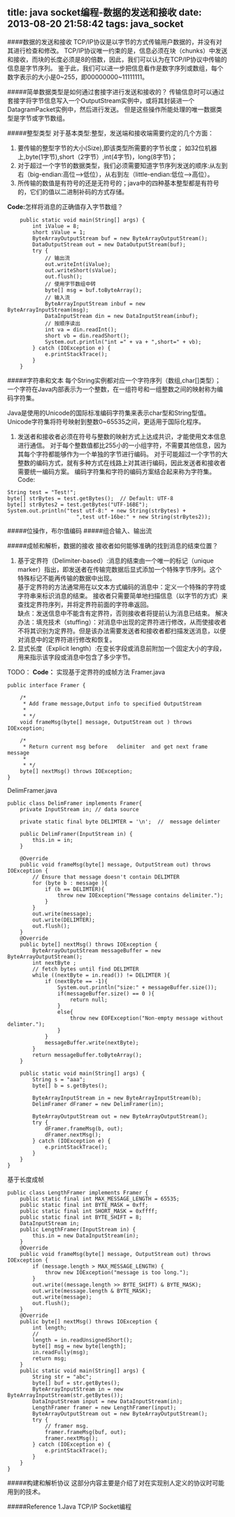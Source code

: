 title: java socket编程-数据的发送和接收
date: 2013-08-20 21:58:42
tags: java_socket
---
####数据的发送和接收
TCP/IP协议是以字节的方式传输用户数据的，并没有对其进行检查和修改。 
TCP/IP协议唯一约束的是，信息必须在块（chunks）中发送和接收，而块的长度必须是8的倍数，因此，我们可以认为在TCP/IP协议中传输的信息是字节序列。 
鉴于此，我们可以进一步把信息看作是数字序列或数组，每个数字表示的大小是0~255，即00000000~11111111。 
<!--more-->
#####简单数据类型是如何通过套接字进行发送和接收的？ 
传输信息时可以通过套接字将字节信息写入一个OutputStream实例中，或将其封装进一个DatagramPacket实例中，然后进行发送。 
但是这些操作所能处理的唯一数据类型是字节或字节数组。 

#####整型类型 
对于基本类型:整型，发送端和接收端需要约定的几个方面： 
1. 要传输的整型字节的大小(Size),即该类型所需要的字节长度； 
   如32位机器上,byte(1字节),short（2字节）,int(4字节)，long(8字节)； 
2. 对于超过一个字节的数据类型，我们必须需要知道字节序列发送的顺序:从左到右（big-endian:高位-->低位），从右到左（little-endian:低位-->高位）。 
3. 所传输的数值是有符号的还是无符号的；java中的四种基本整型都是有符号的，它们的值以二进制补码的方式存储。 

<strong>Code:</strong>怎样将消息的正确值存入字节数组？
```
    public static void main(String[] args) {
        int iValue = 8;
        short sValue = 1;
        ByteArrayOutputStream buf = new ByteArrayOutputStream();
        DataOutputStream out = new DataOutputStream(buf);
        try {
            // 输出流
            out.writeInt(iValue);
            out.writeShort(sValue);
            out.flush();
            // 使用字节数组中转
            byte[] msg = buf.toByteArray();
            // 输入流
            ByteArrayInputStream inbuf = new ByteArrayInputStream(msg);
            DataInputStream din = new DataInputStream(inbuf);
            // 按顺序读出
            int va = din.readInt();
            short vb = din.readShort();
            System.out.println("int =" + va + ",short=" + vb);
        } catch (IOException e) {
            e.printStackTrace();
        }
    }
```
#####字符串和文本 
每个String实例都对应一个字符序列（数组,char[]类型）；
一个字符在Java内部表示为一个整数，在一组符号和一组整数之间的映射称为编码字符集。 

Java是使用的Unicode的国际标准编码字符集来表示char型和String型值。Unicode字符集将符号映射到整数0~65535之间，更适用于国际化程序。 

1. 发送者和接收者必须在符号与整数的映射方式上达成共识，才能使用文本信息进行通信。 
   对于每个整数值都比255小的一小组字符，不需要其他信息，因为其每个字符都能够作为一个单独的字节进行编码。 
   对于可能超过一个字节的大整数的编码方式，就有多种方式在线路上对其进行编码，因此发送者和接收者需要统一编码方案。 
   编码字符集和字符的编码方案结合起来称为字符集。 
Code:
```
String test = "Test!";
byte[] strBytes = test.getBytes();  // Default: UTF-8        
byte[] strBytes2 = test.getBytes("UTF-16BE");    
System.out.println("test utf-8:" + new String(strBytes) + 
                      ",test utf-16be:" + new String(strBytes2));
``` 
#####位操作，布尔值编码 
#####组合输入、输出流 

#####成帧和解析，数据的接收 
接收者如何能够准确的找到消息的结束位置？ 
1. 基于定界符（Delimiter-based）:消息的结束由一个唯一的标记（unique marker）指出，即发送者在传输完数据后显式添加一个特殊字节序列。这个特殊标记不能再传输的数据中出现。  
   基于定界符的方法通常用在以文本方式编码的消息中：定义一个特殊的字符或字符串来标识消息的结束。
   接收者只需要简单地扫描信息（以字节的方式）来查找定界符序列，并将定界符前面的字符串返回。  
   缺点：发送信息中不能含有定界符，否则接收者将提前认为消息已结束。
   解决办法：填充技术（stuffing）：对消息中出现的定界符进行修改，从而使接收者不将其识别为定界符。但是该办法需要发送者和接收者都扫描发送消息，以便对消息中的定界符进行修改和恢复。 
2. 显式长度（Explicit length）:在变长字段或消息前附加一个固定大小的字段，用来指示该字段或消息中包含了多少字节。 

TODO：
<strong>Code：</strong> 实现基于定界符的成帧方法 
Framer.java
```
public interface Framer {
    
    /*
     * Add frame message,Output info to specified OutputStream
     * 
     * */
    void frameMsg(byte[] message, OutputStream out ) throws IOException; 
    
    /*
     * Return current msg before   delimiter  and get next frame message
     * 
     * */
    byte[] nextMsg() throws IOException;
}
```
DelimFramer.java
```
public class DelimFramer implements Framer{
    private InputStream in; // data source
    
    private static final byte DELIMTER = '\n';  //  message delimter
    
    public DelimFramer(InputStream in) {
        this.in = in;
    }
    
    @Override
    public void frameMsg(byte[] message, OutputStream out) throws IOException {
        // Ensure that message doesn't contain DELIMTER
        for (byte b : message ){
            if (b == DELIMTER){
                throw new IOException("Message contains delimiter.");
            }
        }
        out.write(message);
        out.write(DELIMTER);
        out.flush();
    }
    @Override
    public byte[] nextMsg() throws IOException {
        ByteArrayOutputStream messageBuffer = new ByteArrayOutputStream();
        int nextByte ; 
        // fetch bytes until find DELIMTER
        while ((nextByte = in.read()) != DELIMTER ){
            if (nextByte == -1){
                System.out.println("size:" + messageBuffer.size());
                if(messageBuffer.size() == 0 ){
                    return null;
                }
                else{
                    throw new EOFException("Non-empty message without delimter.");
                }
            }
            messageBuffer.write(nextByte);
        }
        return messageBuffer.toByteArray();
    }
    
    public static void main(String[] args) {
        String s = "aaa";
        byte[] b = s.getBytes();
        
        ByteArrayInputStream in = new ByteArrayInputStream(b);
        DelimFramer dFramer = new DelimFramer(in);
        
        ByteArrayOutputStream out = new ByteArrayOutputStream();
        try {
            dFramer.frameMsg(b, out);
            dFramer.nextMsg();
        } catch (IOException e) {
            e.printStackTrace();
        }
    }
}
```
基于长度成帧
```
public class LengthFramer implements Framer {
    public static final int MAX_MESSAGE_LENGTH = 65535;
    public static final int BYTE_MASK = 0xff;
    public static final int SHORT_MASK = 0xffff;
    public static final int BYTE_SHIFT = 8;
    DataInputStream in;
    public LengthFramer(InputStream in) {
        this.in = new DataInputStream(in);
    }
    @Override
    public void frameMsg(byte[] message, OutputStream out) throws IOException {
        if (message.length > MAX_MESSAGE_LENGTH) {
            throw new IOException("message is too long.");
        }
        out.write((message.length >> BYTE_SHIFT) & BYTE_MASK);
        out.write(message.length & BYTE_MASK);
        out.write(message);
        out.flush();
    }
    @Override
    public byte[] nextMsg() throws IOException {
        int length;
        //
        length = in.readUnsignedShort();
        byte[] msg = new byte[length];
        in.readFully(msg);
        return msg;
    }
    public static void main(String[] args) {
        String str = "abc";
        byte[] buf = str.getBytes();
        ByteArrayInputStream in = new ByteArrayInputStream(str.getBytes());
        DataInputStream input = new DataInputStream(in);
        LengthFramer framer = new LengthFramer(input);
        ByteArrayOutputStream out = new ByteArrayOutputStream();
        try {
            // framer msg.
            framer.frameMsg(buf, out);
            framer.nextMsg();
        } catch (IOException e) {
            e.printStackTrace();
        }
    }
}
```


#####构建和解析协议 
这部分内容主要是介绍了对在实现别人定义的协议时可能用到的技术。

#####Reference
1.Java TCP/IP Socket编程
